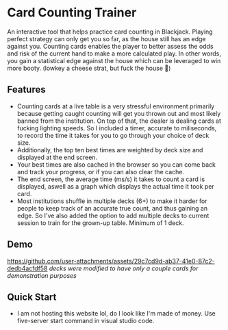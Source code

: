# Card Counting Trainer
An interactive tool that helps practice card counting in Blackjack. Playing perfect strategy can only get you so far, as the house still has an edge against you. Counting cards enables the player to better assess the odds and risk of the current hand to make a more calculated play. In other words, you gain a statistical edge against the house which can be leveraged to win more booty. (lowkey a cheese strat, but fuck the house 🖕)
## Features
- Counting cards at a live table is a very stressful environment primarily because getting caught counting will get you thrown out and most likely banned from the institution. On top of that, the dealer is dealing cards at fucking lighting speeds. So I included a timer, accurate to miliseconds, to record the time it takes for you to go through your choice of deck size.
- Additionally, the top ten best times are weighted by deck size and displayed at the end screen. 
- Your best times are also cached in the browser so you can come back and track your progress, or if you can also clear the cache.
- The end screen, the average time (ms/s) it takes to count a card is displayed, aswell as a graph which displays the actual time it took per card.
- Most institutions shuffle in multiple decks (6+) to make it harder for people to keep track of an accurate true count, and thus gaining an edge. So I've also added the option to add multiple decks to current session to train for the grown-up table. Minimum of 1 deck.
## Demo

https://github.com/user-attachments/assets/29c7cd9d-ab37-41e0-87c2-dedb4acfdf58
_decks were modified to have only a couple cards for demonstration purposes_

## Quick Start
- I am not hosting this website lol, do I look like I'm made of money. Use five-server start command in visual studio code.
